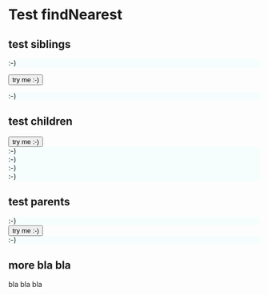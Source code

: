 # Test findNearest
<!--lint disable list-item-indent-->
<!--lint disable list-item-bullet-indent-->
<!--lint disable code-block-style-->

<script src="{{ '/assets/js/test_findNearest.js?v=' | append: site.github.build_revision | relative_url }}" charset="utf-8"></script>
<style media="screen">
    .find-me {
        border-radius: 0.5em;
        background-color: rgba(0, 255, 255, 0.03);
        transition-property: background-color;
        transition-duration: 1s;
    }
    .highlight {
        background-color: rgba(255, 255, 0, 0.7);
        transition-property: background-color;
        transition-duration: 0.5s;
    }

    .section {
        border-radius: 0.5em;
    }
    .section:hover {
        background-color: rgba(0, 0, 255, 0.2);
    }
</style>

## test siblings
<div class="find-me"> :-) </div>

<button type="button" name="test_siblings" id="test_siblings">try me :-)</button>

<div class="find-me"> :-) </div>

## test children
<section>
    <button type="button" name="test_children" id="test_children">try me :-)</button>
    <section>
        <div class="find-me"> :-) </div>
        <section>
            <div class="find-me"> :-) </div>
        </section>
        <div class="find-me"> :-) </div>
    </section>
    <div class="find-me"> :-) </div>
</section>

## test parents
<section>
    <div class="find-me"> :-) </div>
</section>
<section>
    <section>
        <button type="button" name="test_parents" id="test_parents">try me :-)</button>
    </section>
</section>
<div class="find-me"> :-) </div>

## more bla bla
bla bla bla

